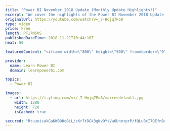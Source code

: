 ```yaml
---
title: "Power BI November 2018 Update (Monthly Update Highlights!)"
excerpt: "We cover the highlights of the Power BI November 2018 Update.  👉 For Complete Playlist of Power BI Monthly Updates Watch : https://www.youtube.com/watch?v=tO106ly0yas&list=PL7GQQXV5Z8ee6n2ZLywS9BaA5eePSrk4R  Power BI November 2018 Highlights: 1. New Modelling View (preview) 2.  Composite models now"
originalUrl: https://youtube.com/watch?v=_7-Hojq7Fo8
type: video
price: Free
length: PT17M50S
publishedDateTime: 2018-11-21T10:44:10Z
heat: 50

featuredContent: "<iframe width=\"800\" height=\"500\" frameborder=\"0\" src=\"https://www.youtube.com/embed/_7-Hojq7Fo8\" allow=\"accelerometer; autoplay; encrypted-media; gyroscope; picture-in-picture\" allowfullscreen></iframe>"

provider:
  name: Learn Power BI
  domain: learnpowerbi.com

topics:
  - Power BI

images:
  - url: https://i.ytimg.com/vi/_7-Hojq7Fo8/maxresdefault.jpg
    width: 1280
    height: 720
    isCached: true

secured: "RtuuoisakGaKWB9HqBLL/zXr7tDGk3gKvOYsVa6Unn+prP/fQLuBcI7QEfnBrqme3DpX2APu4nkgC9fYDKyIMl5ovfG5WCRp0qygO85YyMWwIy4T1nCPdrBpOCREVgCPJGF7EGYkahzSmaKDijQG15byelyq+XXEnXQgrb8lZo69PDGMDS+sCxojs/RrtbbOV7TkVRjNDL+g4kK5RUbOdZV9Qd6d4OqyaJwVGvvd9Bp8A7duNYJ7ghFX4aGYmqpeAb2Fa9MIrlEuSqx/j95ihK/nggzUIJCA9EafjtkgI0L409O2pNLRdc5+zZ7dA3wO7ONP4Xp3LwHd5JMqzAUEzxXauQA37PTZ9s2MOkUD5Wv63wrDo1+WgRGIWFlvNHRXPZqQ5VswMJxC3dYVGXVN55l4LKg5UHk/A4Ul76ib8cU=;7Nror+PKxh5clrT7RYtRzQ=="
---
```


